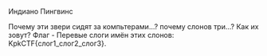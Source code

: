 Индиано Пингвинс

Почему эти звери сидят за компьтерами...? почему слонов три...? Как их зовут?
Флаг - Перевые слоги имён этих слонов: KpkCTF{слог1_слог2_слог3}.